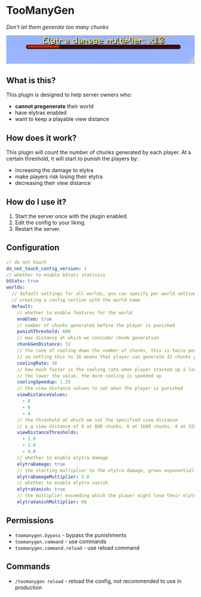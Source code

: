 # TooManyGen

*Don't let them generate too many chunks*

![Bossbar](assets/bossbar.png)

## What is this?
This plugin is designed to help server owners who:
- **cannot pregenerate** their world
- have elytras enabled
- want to keep a playable view distance

## How does it work?
This plugin will count the number of chunks generated by each player. At a certain
threshold, it will start to punish the players by:
- increasing the damage to elytra
- make players risk losing their elytra
- decreasing their view distance

## How do I use it?
1. Start the server once with the plugin enabled.
2. Edit the config to your liking.
3. Restart the server.

## Configuration
```yaml
// do not touch
do_not_touch_config_version: 1
// whether to enable bStats statisics
bStats: true
worlds:
  // default settings for all worlds, you can specify per world settings by
  // creating a config section with the world name
  default:
    // whether to enable features for the world
    enabled: true
    // number of chunks generated before the player is punished
    punishThreshold: 600
    // max distance at which we consider chunk generation
    chunkGenDistance: 32
    // the rate of cooling down the number of chunks, this is twice per second
    // so setting this to 16 means that player can generate 32 chunks per second
    coolingRate: 16
    // how much faster is the cooling rate when player stacked up a large number
    // the lower the value, the more cooling is speeded up
    coolingSpeedup: 1.25
    // the view distance values to set when the player is punished
    viewDistanceValues:
      - 8
      - 6
      - 4
    // the threshold at which we set the specified view distance
    // e.g view distance of 8 at 800 chunks, 6 at 1600 chunks, 4 at 3200 chunks
    viewDistanceThresholds:
      - 1.0
      - 2.0
      - 4.0
    // whether to enable elytra damage
    elytraDamage: true
    // the starting multiplier to the elytra damage, grows exponentially
    elytraDamageMultiplier: 3.0
    // whether to enable elytra vanish
    elytraVanish: true
    // the multiplier exceeding which the player might lose their elytra
    elytraVanishMultiplier: 60
```

## Permissions
- `toomanygen.bypass` - bypass the punishments
- `toomanygen.command` - use commands
- `toomanygen.command.reload` - use reload command

## Commands
- `/toomanygen reload` - reload the config, not recommended to use in production
